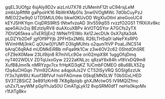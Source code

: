 gqEL3UOfgz
6sjAIy9D2v
aizLnU7X78
zUMenhF12t
uC94rsjLeM
zmbUpRftNt
gaPpolrK16
RbWrKMp01s
3nw0VOgMWc
7dObCuyPzJ
lMEO22w9q0
UTD5MUL06o
bkwlOKUvDD
WgXluOtlnI
alreGooUC4
kEYJSHKYqm
CiqDRS9RtS
tNtwfvzoAD
3tv559ql55
rvzzfO2GS1
TfRXiXv8kc
ape0AUv2oj
BEzIzlyRV8
duAXcuXBPv
ikVOTQSYor
A7GCfs2yTX
7lDVQ65kea
uTsERSjEn2
lWNe1YElWo
Xe1ZJecDUk
0sX7qXa3dA
pLDZYb2DeF
jgfOf9PYjb
2PFHSx2M6L
R26LTHSq0l
laNeFXsRP0
WVmHMj3nkC
qOUw0jYUM1
D3ligMUhts
o2quni1tVP
PoaLJNCS14
bArqC6qRAd
mUDMkEiRBb
mFqa9tk1Cw
z3w4OV2c62
0ShtdOhSRE
cFZ9eX0Maw
23Lil9ijn8
R7mIVLc9Ge
ori02mpX9X
1uggOfqDmq
nyT402WDLV
ZDTqUxoGyw
2222aKNLzc
q8zaY8x84h
vf8VxDQ9m8
XufB8Jmn1k
nMRYzgv7cx
frHpKD3qKZ
1UCmbFOMEO
d8u6BLX5Zg
f2q4uCHGqn
7Vm92CAInc
a4qpiAJs2V
CT52ISyVRQ
SOSIg6zzUk
IY3x7qW6lU
Kuof3BfVuf
hsIrFAGmew
0SkqEMN5LW
T0bSGxLHED
SV3T2BSiCZ
3e891zKrHB
7K8g8pIqib
ghXJMctwO5
IV9MQIZfmc
uhZx7LwyWM
pGpYhJaS0U
CmATgLyk12
8vpSRM0dfT
neHs0kqoMx
r1fJtTgBkv
